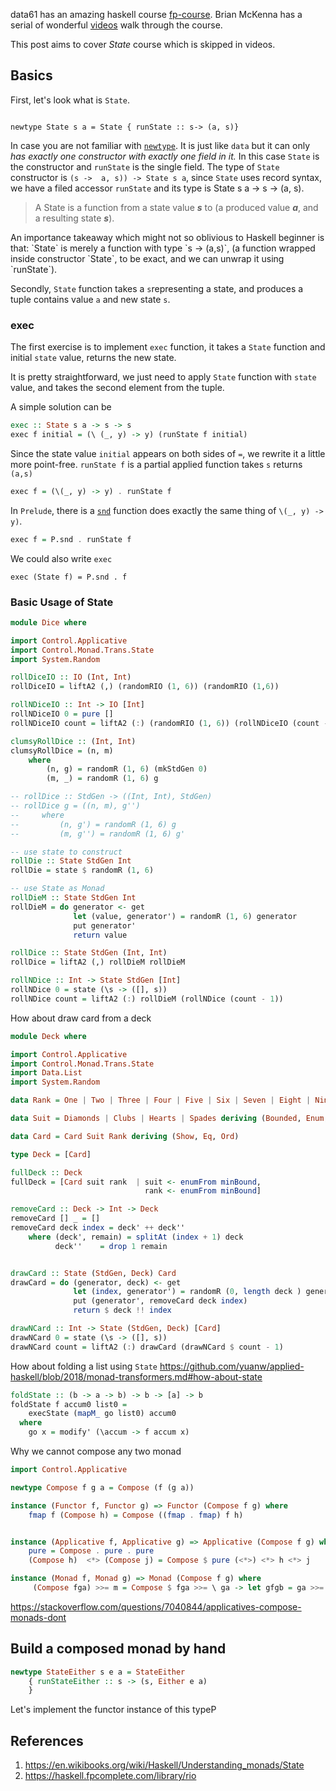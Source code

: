 data61 has an amazing haskell course [fp-course](https://github.com/data61/fp-course). Brian McKenna has a serial of wonderful [videos](https://www.youtube.com/playlist?list=PLly9WMAVMrayYo2c-1E_rIRwBXG_FbLBW) walk through the course.

This post aims to cover <em>State</em> course which is skipped in videos.

## Basics

First, let's look what is <code>State</code>.

<code>
newtype State s a = State { runState :: s-> (a, s)}
</code>

In case you are not familiar with [<code>newtype</code>](https://wiki.haskell.org/Newtype). It is just like `data` but it can only *has exactly one constructor with exactly one field in it.* In this case `State` is the constructor and `runState` is the single field. The type of `State` constructor is `(s ->  a, s)) -> State s a`, since `State` uses record syntax, we have a filed accessor `runState` and its type is State s a -> s -> (a, s).
<blockquote>A State is a function from a state value <em><strong>s</strong></em> to (a produced value <strong><em>a</em></strong>, and a resulting state <strong><em>s</em></strong>).</blockquote>
An importance takeaway which might not so oblivious to Haskell beginner is that: `State` is merely a function with type `s -> (a,s)`, (a function wrapped inside constructor `State`, to be exact, and we can unwrap it using `runState`).

Secondly, `State` function takes a `s`representing a state, and produces a tuple contains value `a` and new state `s`.

### exec

The first exercise is to implement `exec` function, it takes a `State` function and initial `state` value, returns the new state.

It is pretty straightforward, we just need to apply `State` function with `state` value, and takes the second  element from the tuple.

A simple solution can be

```haskell
exec :: State s a -> s -> s
exec f initial = (\ (_, y) -> y) (runState f initial)
```

Since the state value `initial` appears on both sides of `=`, we rewrite it a little more point-free. `runState f` is a partial applied function takes `s` returns `(a,s)`

```haskell
exec f = (\(_, y) -> y) . runState f
```

In `Prelude`, there is a [`snd`](http://hackage.haskell.org/package/base-4.11.1.0/docs/Prelude.html#v:snd) function does exactly the same thing of `\(_, y) -> y)`.

```haskell
exec f = P.snd . runState f
```

We could also write `exec`

`exec (State f) = P.snd . f`


### Basic Usage of State

```haskell
module Dice where

import Control.Applicative
import Control.Monad.Trans.State
import System.Random

rollDiceIO :: IO (Int, Int)
rollDiceIO = liftA2 (,) (randomRIO (1, 6)) (randomRIO (1,6))

rollNDiceIO :: Int -> IO [Int]
rollNDiceIO 0 = pure []
rollNDiceIO count = liftA2 (:) (randomRIO (1, 6)) (rollNDiceIO (count - 1))

clumsyRollDice :: (Int, Int)
clumsyRollDice = (n, m)
    where
        (n, g) = randomR (1, 6) (mkStdGen 0)
        (m, _) = randomR (1, 6) g

-- rollDice :: StdGen -> ((Int, Int), StdGen)
-- rollDice g = ((n, m), g'')
--     where
--         (n, g') = randomR (1, 6) g
--         (m, g'') = randomR (1, 6) g'

-- use state to construct
rollDie :: State StdGen Int
rollDie = state $ randomR (1, 6)

-- use State as Monad
rollDieM :: State StdGen Int
rollDieM = do generator <- get
              let (value, generator') = randomR (1, 6) generator
              put generator'
              return value

rollDice :: State StdGen (Int, Int)
rollDice = liftA2 (,) rollDieM rollDieM

rollNDice :: Int -> State StdGen [Int]
rollNDice 0 = state (\s -> ([], s))
rollNDice count = liftA2 (:) rollDieM (rollNDice (count - 1))
```

How about draw card from a deck

```haskell
module Deck where

import Control.Applicative
import Control.Monad.Trans.State
import Data.List
import System.Random

data Rank = One | Two | Three | Four | Five | Six | Seven | Eight | Nine | Ten | Jack | Queue | King deriving (Bounded, Enum, Show, Eq, Ord)

data Suit = Diamonds | Clubs | Hearts | Spades deriving (Bounded, Enum, Show, Eq, Ord)

data Card = Card Suit Rank deriving (Show, Eq, Ord)

type Deck = [Card]

fullDeck :: Deck
fullDeck = [Card suit rank  | suit <- enumFrom minBound,
                              rank <- enumFrom minBound]

removeCard :: Deck -> Int -> Deck
removeCard [] _ = []
removeCard deck index = deck' ++ deck''
    where (deck', remain) = splitAt (index + 1) deck
          deck''    = drop 1 remain


drawCard :: State (StdGen, Deck) Card
drawCard = do (generator, deck) <- get
              let (index, generator') = randomR (0, length deck ) generator
              put (generator', removeCard deck index)
              return $ deck !! index

drawNCard :: Int -> State (StdGen, Deck) [Card]
drawNCard 0 = state (\s -> ([], s))
drawNCard count = liftA2 (:) drawCard (drawNCard $ count - 1)
```

How about folding a list using `State`
https://github.com/yuanw/applied-haskell/blob/2018/monad-transformers.md#how-about-state

```haskell
foldState :: (b -> a -> b) -> b -> [a] -> b
foldState f accum0 list0 =
    execState (mapM_ go list0) accum0
  where
    go x = modify' (\accum -> f accum x)
```


Why we cannot compose any two monad

```haskell
import Control.Applicative

newtype Compose f g a = Compose (f (g a))

instance (Functor f, Functor g) => Functor (Compose f g) where
    fmap f (Compose h) = Compose ((fmap . fmap) f h)


instance (Applicative f, Applicative g) => Applicative (Compose f g) where
    pure = Compose . pure . pure
    (Compose h)  <*> (Compose j) = Compose $ pure (<*>) <*> h <*> j

instance (Monad f, Monad g) => Monad (Compose f g) where
     (Compose fga) >>= m = Compose $ fga >>= \ ga -> let gfgb = ga >>= (return . m) in undefined
```

https://stackoverflow.com/questions/7040844/applicatives-compose-monads-dont


## Build a composed monad by hand

```haskell
newtype StateEither s e a = StateEither
    { runStateEither :: s -> (s, Either e a)
    }
```

Let's implement the functor instance of this typeP


## References
1. https://en.wikibooks.org/wiki/Haskell/Understanding_monads/State
2. https://haskell.fpcomplete.com/library/rio
